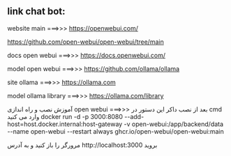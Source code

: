 ## link chat bot:

website main ===>>>
https://openwebui.com/

https://github.com/open-webui/open-webui/tree/main

docs open webui ===>>>
https://docs.openwebui.com/

model open webui ===>>>
https://github.com/ollama/ollama

site ollama ===>>>
https://ollama.com

model ollama library ===>>>
https://ollama.com/library

آموزش نصب و راه اندازی open webui ===>>>
بعد از نصب داکر این دستور در cmd وارد می کنید
docker run -d -p 3000:8080 --add-host=host.docker.internal:host-gateway -v open-webui:/app/backend/data --name open-webui --restart always ghcr.io/open-webui/open-webui:main

مرورگر را باز کنید و به آدرس
http://localhost:3000
بروید
